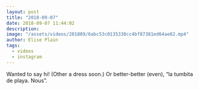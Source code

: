 ```yaml
---
layout: post
title: "2018-09-07"
date: 2018-09-07 11:44:02
description: 
image: "/assets/videos/201809/6abc53c0135338cc4bf87381ed64ae82.mp4"
author: Elise Plain
tags: 
  - videos
  - instagram
---
```


Wanted to say hi! (Other a dress soon.) Or better-better (even), “la tumbita de playa. Nous”.
<p></p>
